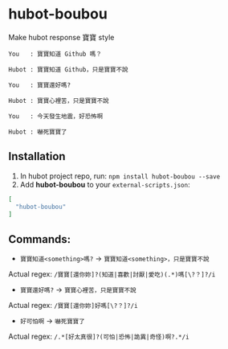 # hubot-boubou

Make hubot response 寶寶 style


```
You   : 寶寶知道 Github 嗎？

Hubot : 寶寶知道 Github，只是寶寶不說
```

```
You   : 寶寶還好嗎?

Hubot : 寶寶心裡苦，只是寶寶不說
```

```
You   : 今天發生地震，好恐怖啊

Hubot : 嚇死寶寶了
```

## Installation

1. In hubot project repo, run: `npm install hubot-boubou --save`  
2. Add **hubot-boubou** to your `external-scripts.json`:

```json
[
  "hubot-boubou"
]
```

## Commands:

- `寶寶知道<something>嗎?` -> `寶寶知道<something>，只是寶寶不說`

Actual regex: `/寶寶[還你妳]?(知道|喜歡|討厭|愛吃)(.*)嗎[\?？]?/i`


- `寶寶還好嗎?` -> `寶寶心裡苦，只是寶寶不說`

Actual regex: `/寶寶[還你妳]好嗎[\?？]?/i`

- `好可怕啊` -> `嚇死寶寶了`

Actual regex: `/.*[好太真很]?(可怕|恐怖|詭異|奇怪)啊?.*/i`
